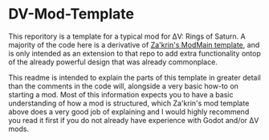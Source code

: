 # DV-Mod-Template
This reporitory is a template for a typical mod for ΔV: Rings of Saturn. A majority of the code here is a derivative of [Za'krin's ModMain template](https://github.com/ZakrinYoran/Delta-V-Modding), and is only intended as an extension to that repo to add extra functionality ontop of the already powerful design that was already commonplace.

This readme is intended to explain the parts of this template in greater detail than the comments in the code will, alongside a very basic how-to on starting a mod. Most of this information expects you to have a basic understanding of how a mod is structured, which Za'krin's mod template above does a very good job of explaining and I would highly recommend you read it first if you do not already have experience with Godot and/or ΔV mods.
